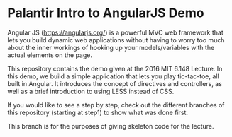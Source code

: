 Palantir Intro to AngularJS Demo
================================

Angular JS (https://angularjs.org/) is a powerful MVC web framework that lets you build dynamic web applications without having to worry too much about the inner workings of hooking up your models/variables with the actual elements on the page.

This repository contains the demo given at the 2016 MIT 6.148 Lecture. In this demo, we build a simple application that lets you play tic-tac-toe, all built in Angular. It introduces the concept of directives and controllers, as well as a brief introduction to using LESS instead of CSS.

If you would like to see a step by step, check out the different branches of this repository (starting at step1) to show what was done first.

This branch is for the purposes of giving skeleton code for the lecture.